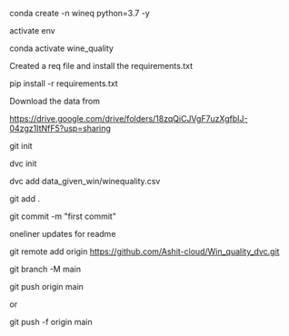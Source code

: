 conda create -n wineq python=3.7 -y

activate env

conda activate wine_quality

Created a req file and install the requirements.txt

pip install -r requirements.txt

Download the data from

https://drive.google.com/drive/folders/18zqQiCJVgF7uzXgfbIJ-04zgz1ItNfF5?usp=sharing


git init


dvc init 

dvc add data_given_win/winequality.csv

git add .

git commit -m "first commit"

oneliner updates for readme



git remote add origin https://github.com/Ashit-cloud/Win_quality_dvc.git

git branch -M main

git push origin main 

or

git push -f origin main
